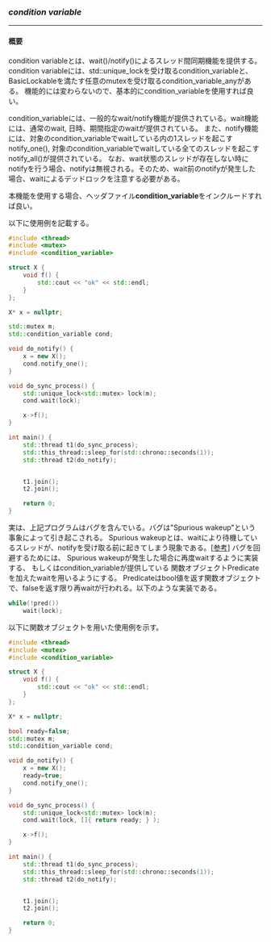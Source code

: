 ### *condition variable*
---
#### 概要
condition variableとは、wait()/notify()によるスレッド間同期機能を提供する。
condition variableには、std::unique_lockを受け取るcondition_variableと、BasicLockableを満たす任意のmutexを受け取るcondition_variable_anyがある。
機能的には変わらないので、基本的にcondition_variableを使用すれば良い。

condition_variableには、一般的なwait/notify機能が提供されている。wait機能には、通常のwait, 日時、期間指定のwaitが提供されている。
また、notify機能には、対象のcondition_variableでwaitしている内の1スレッドを起こすnotify_one(), 
対象のcondition_variableでwaitしている全てのスレッドを起こすnotify_all()が提供されている。
なお、wait状態のスレッドが存在しない時にnotifyを行う場合、notifyは無視される。そのため、wait前のnotifyが発生した場合、waitによるデッドロックを注意する必要がある。

本機能を使用する場合、ヘッダファイル**condition_variable**をインクルードすれば良い。

以下に使用例を記載する。

```c++
#include <thread>
#include <mutex>
#include <condition_variable>

struct X {
    void f() {
        std::cout << "ok" << std::endl;
    }
};

X* x = nullptr;

std::mutex m;
std::condition_variable cond;

void do_notify() {
    x = new X();
    cond.notify_one();
}

void do_sync_process() {
    std::unique_lock<std::mutex> lock(m);
    cond.wait(lock);

    x->f();
}

int main() {
    std::thread t1(do_sync_process);
    std::this_thread::sleep_for(std::chrono::seconds(1));
    std::thread t2(do_notify);


    t1.join();
    t2.join();

    return 0;
}
```
実は、上記プログラムはバグを含んでいる。バグは"Spurious wakeup"という事象によって引き起こされる。
Spurious wakeupとは、waitにより待機しているスレッドが、notifyを受け取る前に起きてしまう現象である。[[参考](https://en.wikipedia.org/wiki/Spurious_wakeup)]
バグを回避するためには、 Spurious wakeupが発生した場合に再度waitするように実装する、
もしくはcondition_variableが提供している 関数オブジェクトPredicate を加えたwaitを用いるようにする。
Predicateはbool値を返す関数オブジェクトで、falseを返す限り再waitが行われる。以下のような実装である。

```c++
while(!pred())
    wait(lock);
```

以下に関数オブジェクトを用いた使用例を示す。

```c++
#include <thread>
#include <mutex>
#include <condition_variable>

struct X {
    void f() {
        std::cout << "ok" << std::endl;
    }
};

X* x = nullptr;

bool ready=false;
std::mutex m;
std::condition_variable cond;

void do_notify() {
    x = new X();
    ready=true;
    cond.notify_one();
}

void do_sync_process() {
    std::unique_lock<std::mutex> lock(m);
    cond.wait(lock, []{ return ready; } );

    x->f();
}

int main() {
    std::thread t1(do_sync_process);
    std::this_thread::sleep_for(std::chrono::seconds(1));
    std::thread t2(do_notify);


    t1.join();
    t2.join();

    return 0;
}
```
